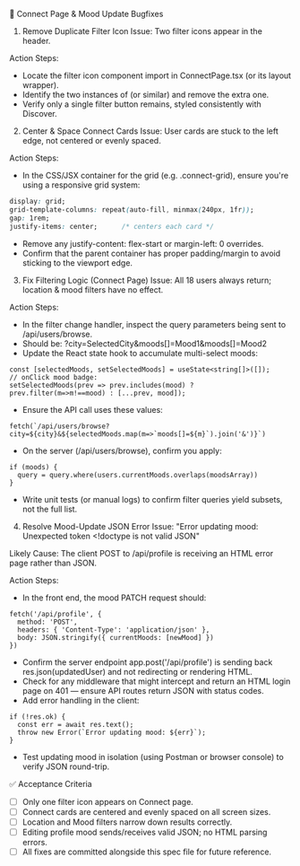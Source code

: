 🔧 Connect Page & Mood Update Bugfixes

1. Remove Duplicate Filter Icon
Issue: Two filter icons appear in the header.

Action Steps:
- Locate the filter icon component import in ConnectPage.tsx (or its layout wrapper).
- Identify the two instances of <FilterIcon /> (or similar) and remove the extra one.
- Verify only a single filter button remains, styled consistently with Discover.

2. Center & Space Connect Cards
Issue: User cards are stuck to the left edge, not centered or evenly spaced.

Action Steps:
- In the CSS/JSX container for the grid (e.g. .connect-grid), ensure you're using a responsive grid system:
```css
display: grid;
grid-template-columns: repeat(auto-fill, minmax(240px, 1fr));
gap: 1rem;
justify-items: center;      /* centers each card */
```
- Remove any justify-content: flex-start or margin-left: 0 overrides.
- Confirm that the parent container has proper padding/margin to avoid sticking to the viewport edge.

3. Fix Filtering Logic (Connect Page)
Issue: All 18 users always return; location & mood filters have no effect.

Action Steps:
- In the filter change handler, inspect the query parameters being sent to /api/users/browse.
- Should be: ?city=SelectedCity&moods[]=Mood1&moods[]=Mood2
- Update the React state hook to accumulate multi-select moods:
```tsx
const [selectedMoods, setSelectedMoods] = useState<string[]>([]);
// onClick mood badge:
setSelectedMoods(prev => prev.includes(mood) ? prev.filter(m=>m!==mood) : [...prev, mood]);
```
- Ensure the API call uses these values:
```tsx
fetch(`/api/users/browse?city=${city}&${selectedMoods.map(m=>`moods[]=${m}`).join('&')}`)
```
- On the server (/api/users/browse), confirm you apply:
```tsx
if (moods) {
  query = query.where(users.currentMoods.overlaps(moodsArray))
}
```
- Write unit tests (or manual logs) to confirm filter queries yield subsets, not the full list.

4. Resolve Mood-Update JSON Error
Issue: "Error updating mood: Unexpected token <!doctype is not valid JSON"

Likely Cause: The client POST to /api/profile is receiving an HTML error page rather than JSON.

Action Steps:
- In the front end, the mood PATCH request should:
```tsx
fetch('/api/profile', {
  method: 'POST',
  headers: { 'Content-Type': 'application/json' },
  body: JSON.stringify({ currentMoods: [newMood] })
})
```
- Confirm the server endpoint app.post('/api/profile') is sending back res.json(updatedUser) and not redirecting or rendering HTML.
- Check for any middleware that might intercept and return an HTML login page on 401 — ensure API routes return JSON with status codes.
- Add error handling in the client:
```tsx
if (!res.ok) {
  const err = await res.text();
  throw new Error(`Error updating mood: ${err}`);
}
```
- Test updating mood in isolation (using Postman or browser console) to verify JSON round-trip.

✅ Acceptance Criteria
- [ ] Only one filter icon appears on Connect page.
- [ ] Connect cards are centered and evenly spaced on all screen sizes.
- [ ] Location and Mood filters narrow down results correctly.
- [ ] Editing profile mood sends/receives valid JSON; no HTML parsing errors.
- [ ] All fixes are committed alongside this spec file for future reference.
